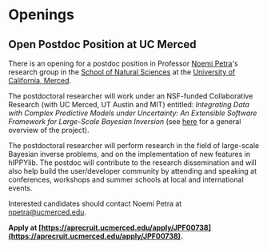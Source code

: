 # Openings

## Open Postdoc Position at UC Merced

There is an opening for a postdoc position in Professor [Noemi Petra](http://faculty.ucmerced.edu/npetra/)'s
research group in the [School of Natural Sciences](https://naturalsciences.ucmerced.edu/) at the [University of
California, Merced](http://www.ucmerced.edu/).

The postdoctoral researcher will work under an
NSF-funded Collaborative Research (with UC Merced, UT Austin and MIT)
entitled: *Integrating Data with Complex Predictive Models under
Uncertainty: An Extensible Software Framework for Large-Scale Bayesian
Inversion* (see [here](https://ndownloader.figshare.com/files/7615990) for a general overview of the project).

The postdoctoral researcher will perform research in the
field of large-scale Bayesian inverse problems, and on the
implementation of new features in hIPPYlib. The postdoc will contribute to
the research dissemination and will also help build the user/developer
community by attending and speaking at conferences, workshops and
summer schools at local and international events.

Interested candidates should contact Noemi Petra at
[npetra@ucmerced.edu](npetra@ucmerced.edu).

**Apply at [https://aprecruit.ucmerced.edu/apply/JPF00738](https://aprecruit.ucmerced.edu/apply/JPF00738).**
